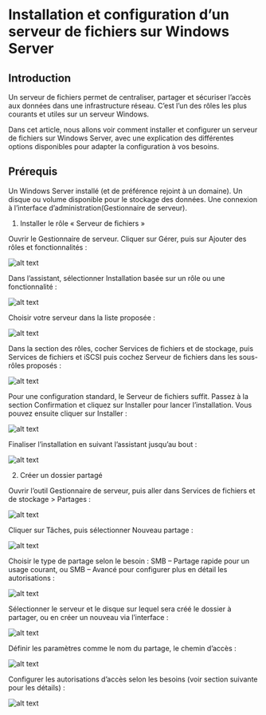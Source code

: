 # Installation et configuration d’un serveur de fichiers sur Windows Server

## Introduction

Un serveur de fichiers permet de centraliser, partager et sécuriser l’accès aux données dans une infrastructure réseau. C’est l’un des rôles les plus courants et utiles sur un serveur Windows. 

Dans cet article, nous allons voir comment installer et configurer un serveur de fichiers sur Windows Server, avec une explication des différentes options disponibles pour adapter la configuration à vos besoins.

## Prérequis

Un Windows Server installé (et de préférence rejoint à un domaine). Un disque ou volume disponible pour le stockage des données. Une connexion à l’interface d’administration(Gestionnaire de serveur).


1. Installer le rôle « Serveur de fichiers »

Ouvrir le Gestionnaire de serveur.
Cliquer sur Gérer, puis sur Ajouter des rôles et fonctionnalités :

![alt text](srvdefichier/image.png)

Dans l’assistant, sélectionner Installation basée sur un rôle ou une fonctionnalité :

![alt text](srvdefichier/image-1.png)

Choisir votre serveur dans la liste proposée :

![alt text](srvdefichier/image-2.png)

Dans la section des rôles, cocher Services de fichiers et de stockage, puis Services de fichiers et iSCSI puis cochez Serveur de fichiers dans les sous-rôles proposés :

![alt text](srvdefichier/image-3.png)

Pour une configuration standard, le Serveur de fichiers suffit.
Passez à la section Confirmation et cliquez sur Installer pour lancer l’installation.
Vous pouvez ensuite cliquer sur Installer :

![alt text](srvdefichier/image-4.png)

Finaliser l’installation en suivant l’assistant jusqu’au bout :

![alt text](srvdefichier/image-5.png)

2. Créer un dossier partagé

Ouvrir l’outil Gestionnaire de serveur, puis aller dans Services de fichiers et de stockage > Partages :

![alt text](srvdefichier/image-6.png)

Cliquer sur Tâches, puis sélectionner Nouveau partage :

![alt text](srvdefichier/image-7.png)

Choisir le type de partage selon le besoin : SMB – Partage rapide pour un usage courant, ou SMB – Avancé pour configurer plus en détail les autorisations :

![alt text](srvdefichier/image-8.png)

Sélectionner le serveur et le disque sur lequel sera créé le dossier à partager, ou en créer un nouveau via l’interface :

![alt text](srvdefichier/image-9.png)

Définir les paramètres comme le nom du partage, le chemin d’accès :

![alt text](srvdefichier/image-10.png)

Configurer les autorisations d’accès selon les besoins (voir section suivante pour les détails) :

![alt text](srvdefichier/image-11.png)